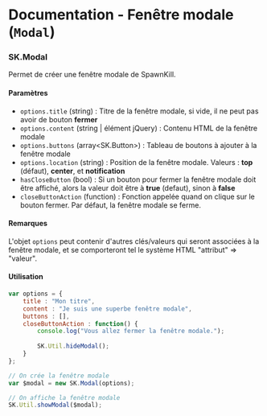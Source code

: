Documentation - Fenêtre modale (`Modal`)
========================================

### SK.Modal
Permet de créer une fenêtre modale de SpawnKill.

#### Paramètres 

* `options.title` (string) : Titre de la fenêtre modale, si vide, il ne peut pas avoir de bouton **fermer**
* `options.content` (string | élément jQuery) : Contenu HTML de la fenêtre modale
* `options.buttons` (array<SK.Button>) : Tableau de boutons à ajouter à la fenêtre modale
* `options.location` (string) : Position de la fenêtre modale. Valeurs : **top** (défaut), **center**, et **notification**
* `hasCloseButton` (bool) : Si un bouton pour fermer la fenêtre modale doit être affiché, alors la valeur doit être à **true** (defaut), sinon à **false**
* `closeButtonAction` (function) : Fonction appelée quand on clique sur le bouton fermer. Par défaut, la fenêtre modale se ferme.

#### Remarques

L'objet `options` peut contenir d'autres clés/valeurs qui seront associées à la fenêtre modale, et se comporteront tel le système HTML "attribut" => "valeur".

#### Utilisation

```javascript
var options = {
    title : "Mon titre",
    content : "Je suis une superbe fenêtre modale",
    buttons : [],
    closeButtonAction : function() {
        console.log("Vous allez fermer la fenêtre modale.");
        
        SK.Util.hideModal();
    }
};

// On crée la fenêtre modale
var $modal = new SK.Modal(options);

// On affiche la fenêtre modale
SK.Util.showModal($modal);
```
